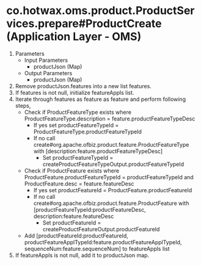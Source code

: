 # co.hotwax.oms.product.ProductServices.prepare#ProductCreate (Application Layer - OMS)
1. Parameters
    * Input Parameters
        * productJson (Map)
    * Output Parameters
        * productJson (Map)
2. Remove productJson.features into a new list features.
3. If features is not null, initialize featureAppls list.
4. Iterate through features as feature as feature and perform following steps,
    * Check if ProductFeatureType exists where ProductFeatureType.description = feature.productFeatureTypeDesc
      * If yes set productFeatureTypeId = ProductFeatureType.productFeatureTypeId
      * If no call create#org.apache.ofbiz.product.feature.ProductFeatureType with [description:feature.productFeatureTypeDesc]
        * Set productFeatureTypeId = createProductFeatureTypeOutput.productFeatureTypeId
    * Check if ProductFeature exists where ProductFeature.productFeatureTypeId = productFeatureTypeId and ProductFeature.desc = feature.featureDesc
      * If yes set productFeatureId = ProductFeature.productFeatureId
      * If no call create#org.apache.ofbiz.product.feature.ProductFeature with [productFeatureTypeId:productFeatureDesc, description:feature.featureDesc
        * Set productFeatureId = createProductFeatureOutput.productFeatureId
    * Add [productFeatureId:productFeatureId, productFeatureApplTypeId:feature.productFeatureApplTypeId, sequenceNum:feature.sequenceNum] to featureAppls list
5. If featureAppls is not null, add it to productJson map.